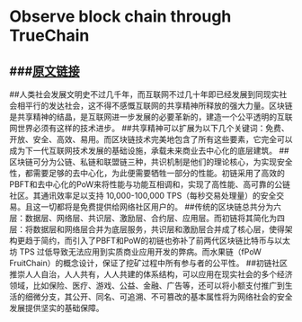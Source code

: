# Observe block chain through TrueChain
###[原文链接](https://www.jianshu.com/p/64f8f7d40de7)
------

##人类社会发展文明史不过几千年，而互联网不过几十年即已经发展到同现实社会相平行的发达社会，这不得不感慨互联网的共享精神所释放的强大力量。区块链是共享精神的结晶，是互联网进一步发展的必要革新的，建造一个公平透明的互联网世界必须有这样的技术进步。
##共享精神可以扩展为以下几个关键词：免费、开放、安全、高效、易用。而区块链技术完美地包含了所有这些要素，它完全可以成为下一代互联网技术发展的基础设施，承载未来商业去中心化的底层建筑。
##区块链可分为公链、私链和联盟链三种，共识机制是他们的理论核心，为实现安全性，都需要足够的去中心化，为此便需要牺牲一部分的性能。初链采用了高效的PBFT和去中心化的PoW来将性能与功能互相调和，实现了高性能、高可靠的公链社区。其通讯效率足以支持 10,000-100,000 TPS（每秒交易处理量）的安全交易。且这一切都将是免费提供给网络社区用户的。
##传统的区块链总共分为六层：数据层、网络层、共识层、激励层、合约层、应用层。而初链将其简化为四层：将数据层和网络层合并为底层服务，共识层和激励层合并成了核心层，使得架构更趋于简约，而引入了PBFT和PoW的初链也弥补了前两代区块链比特币与以太坊 TPS 过低导致无法应用到实质商业应用开发的弊病。而水果链（fPoW FruitChain）的概念设计，保证了挖矿过程中所有参与者的公平性。
##初链社区推崇人人自治，人人共有，人人共建的体系结构，可以应用在现实社会的多个经济领域，比如保险、医疗、游戏、公益、金融、广告等，还可以将小额支付推广到生活的细微分支，其公开、同名、可追溯、不可篡改的基本属性将为网络社会的安全发展提供坚实的基础保障。

